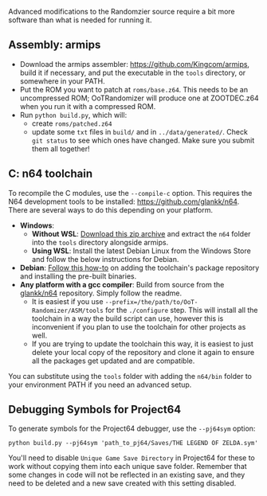 Advanced modifications to the Randomzier source require a bit more software than what is needed for running it.

## Assembly: armips
- Download the armips assembler: <https://github.com/Kingcom/armips>, build it if necessary, and put the executable in the `tools` directory, or somewhere in your PATH.
- Put the ROM you want to patch at `roms/base.z64`. This needs to be an uncompressed ROM; OoTRandomizer will produce one at ZOOTDEC.z64 when you run it with a compressed ROM.
- Run `python build.py`, which will:
  - create `roms/patched.z64`
  - update some `txt` files in `build/` and in `../data/generated/`. Check `git status` to see which ones have changed. Make sure you submit them all together!

## C: n64 toolchain
To recompile the C modules, use the `--compile-c` option. This requires the N64 development tools to be installed: <https://github.com/glankk/n64>.
There are several ways to do this depending on your platform.
- **Windows**:
  - **Without WSL**: [Download this zip archive](https://discord.com/channels/274180765816848384/442752384834469908/1085678948614144081)
  and extract the `n64` folder into the `tools` directory alongside armips.
  - **Using WSL**: Install the latest Debian Linux from the Windows Store and follow the below instructions for Debian.
- **Debian**: [Follow this how-to](https://practicerom.com/public/packages/debian/howto.txt) on adding the toolchain's 
package repository and installing the pre-built binaries.
- **Any platform with a gcc compiler**: Build from source from the [glankk/n64](https://github.com/glankk/n64) 
repository. Simply follow the readme.
  - It is easiest if you use `--prefix=/the/path/to/OoT-Randomizer/ASM/tools` for the `./configure` step. This will 
  install all the toolchain in a way the build script can use, however this is inconvenient if you plan to use the 
  toolchain for other projects as well.
  - If you are trying to update the toolchain this way, it is easiest to just delete your local copy of the repository 
  and clone it again to ensure all the packages get updated and are compatible.

You can substitute using the `tools` folder with adding the `n64/bin` folder to your environment PATH if you need an 
advanced setup.

## Debugging Symbols for Project64
To generate symbols for the Project64 debugger, use the `--pj64sym` option:

    python build.py --pj64sym 'path_to_pj64/Saves/THE LEGEND OF ZELDA.sym'

You'll need to disable `Unique Game Save Directory` in Project64 for these to work without copying them into each 
unique save folder. Remember that some changes in code will not be reflected in an existing save, and they need to be 
deleted and a new save created with this setting disabled.
